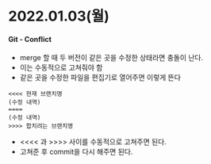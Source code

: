 # 2022.01.03(월)

#### Git - Conflict
- merge 할 때 두 버전이 같은 곳을 수정한 상태라면 충돌이 난다.
- 이는 수동적으로 고쳐줘야 함
- 같은 곳을 수정한 파일을 편집기로 열어주면 이렇게 뜬다
```
<<<< 현재 브랜치명
(수정 내역)
====
(수정 내역)
>>>> 합치려는 브랜치명
```
- <<<< 과 >>>> 사이를 수동적으로 고쳐주면 된다.
- 고쳐준 후 commit을 다시 해주면 된다.